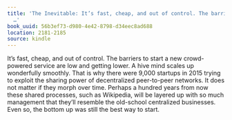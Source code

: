 ```yaml
---
title: 'The Inevitable: It’s fast, cheap, and out of control. The barriers to start
  …'
book_uuid: 56b3ef73-d980-4e42-8798-d34eec8ad688
location: 2181-2185
source: kindle
---
```


It’s fast, cheap, and out of control. The barriers to start a new crowd-powered service are low and getting lower. A hive mind scales up wonderfully smoothly. That is why there were 9,000 startups in 2015 trying to exploit the sharing power of decentralized peer-to-peer networks. It does not matter if they morph over time. Perhaps a hundred years from now these shared processes, such as Wikipedia, will be layered up with so much management that they’ll resemble the old-school centralized businesses. Even so, the bottom up was still the best way to start.